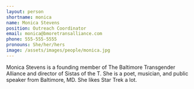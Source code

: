 ```yaml
---
layout: person
shortname: monica
name: Monica Stevens
position: Outreach Coordinator
email: monica@bmoretransalliance.com
phone: 555-555-5555
pronouns: She/her/hers
image: /assets/images/people/monica.jpg
---
```

Monica Stevens is a founding member of The Baltimore Transgender Alliance and director of Sistas of the T. She is a poet, musician, and public speaker from Baltimore, MD. She likes Star Trek a lot.
